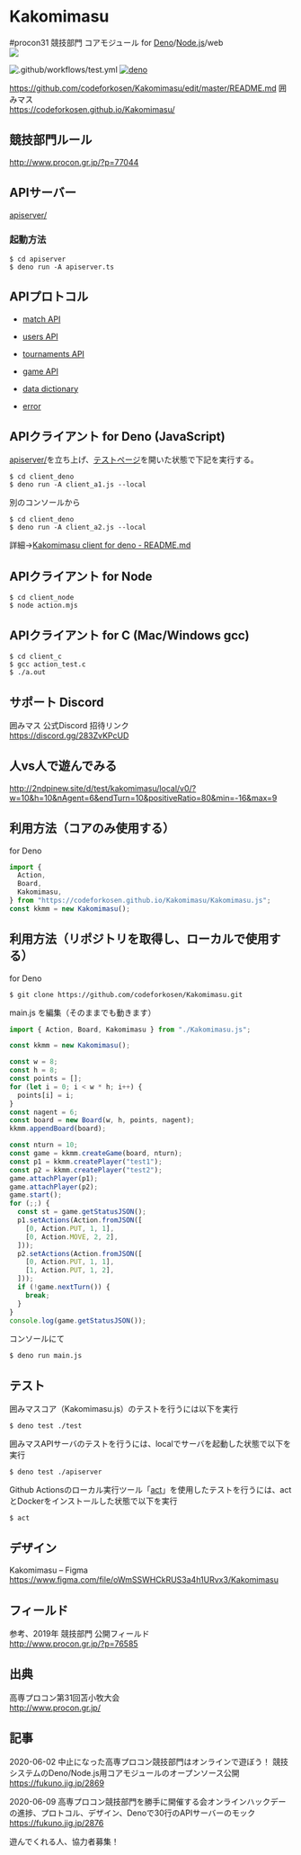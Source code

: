 # Kakomimasu

#procon31 競技部門 コアモジュール for
[Deno](https://deno.land/)/[Node.js](https://nodejs.org/ja/)/web\
<img src="https://codeforkosen.github.io/Kakomimasu/img/kakomimasu-img.drawio.png">

![.github/workflows/test.yml](https://github.com/codeforkosen/Kakomimasu/workflows/.github/workflows/test.yml/badge.svg)
[![deno](https://img.shields.io/static/v1?logo=deno&label=Deno&message=1.12.0)](https://deno.land/)

<!--[![esmodules](https://taisukef.github.com/denolib/esmodulesbadge.svg)](https://developer.mozilla.org/ja/docs/Web/JavaScript/Guide/Modules)-->

https://github.com/codeforkosen/Kakomimasu/edit/master/README.md 囲みマス\
https://codeforkosen.github.io/Kakomimasu/

## 競技部門ルール

http://www.procon.gr.jp/?p=77044

## APIサーバー

[apiserver/](apiserver)

### 起動方法

```
$ cd apiserver
$ deno run -A apiserver.ts
```

## APIプロトコル

- [match API](./apiserver/docs/match_api.md)
- [users API](./apiserver/docs/users_api.md)
- [tournaments API](./apiserver/docs/tournaments_api.md)
- [game API](./apiserver/docs/game_api.md)

- [data dictionary](./apiserver/docs/data.md)
- [error](./apiserver/docs/error.md)

## APIクライアント for Deno (JavaScript)

[apiserver/](apiserver)を立ち上げ、[テストページ](http://localhost:8880/)を開いた状態で下記を実行する。

```
$ cd client_deno
$ deno run -A client_a1.js --local
```

別のコンソールから

```
$ cd client_deno
$ deno run -A client_a2.js --local
```

詳細→[Kakomimasu client for deno - README.md](https://github.com/codeforkosen/Kakomimasu/blob/master/client_deno/README.md)

## APIクライアント for Node

```
$ cd client_node
$ node action.mjs
```

## APIクライアント for C (Mac/Windows gcc)

```
$ cd client_c
$ gcc action_test.c
$ ./a.out
```

## サポート Discord

囲みマス 公式Discord 招待リンク\
https://discord.gg/283ZvKPcUD

## 人vs人で遊んでみる

http://2ndpinew.site/d/test/kakomimasu/local/v0/?w=10&h=10&nAgent=6&endTurn=10&positiveRatio=80&min=-16&max=9

## 利用方法（コアのみ使用する）

for Deno

```typescript
import {
  Action,
  Board,
  Kakomimasu,
} from "https://codeforkosen.github.io/Kakomimasu/Kakomimasu.js";
const kkmm = new Kakomimasu();
```

## 利用方法（リポジトリを取得し、ローカルで使用する）

for Deno

```
$ git clone https://github.com/codeforkosen/Kakomimasu.git
```

main.js を編集（そのままでも動きます）

```javascript
import { Action, Board, Kakomimasu } from "./Kakomimasu.js";

const kkmm = new Kakomimasu();

const w = 8;
const h = 8;
const points = [];
for (let i = 0; i < w * h; i++) {
  points[i] = i;
}
const nagent = 6;
const board = new Board(w, h, points, nagent);
kkmm.appendBoard(board);

const nturn = 10;
const game = kkmm.createGame(board, nturn);
const p1 = kkmm.createPlayer("test1");
const p2 = kkmm.createPlayer("test2");
game.attachPlayer(p1);
game.attachPlayer(p2);
game.start();
for (;;) {
  const st = game.getStatusJSON();
  p1.setActions(Action.fromJSON([
    [0, Action.PUT, 1, 1],
    [0, Action.MOVE, 2, 2],
  ]));
  p2.setActions(Action.fromJSON([
    [0, Action.PUT, 1, 1],
    [1, Action.PUT, 1, 2],
  ]));
  if (!game.nextTurn()) {
    break;
  }
}
console.log(game.getStatusJSON());
```

コンソールにて

```
$ deno run main.js
```

## テスト

囲みマスコア（Kakomimasu.js）のテストを行うには以下を実行

```console
$ deno test ./test
```

囲みマスAPIサーバのテストを行うには、localでサーバを起動した状態で以下を実行

```console
$ deno test ./apiserver
```

Github
Actionsのローカル実行ツール「[act](https://github.com/nektos/act)」を使用したテストを行うには、actとDockerをインストールした状態で以下を実行

```console
$ act
```

## デザイン

Kakomimasu – Figma\
https://www.figma.com/file/oWmSSWHCkRUS3a4h1URvx3/Kakomimasu

## フィールド

参考、2019年 競技部門 公開フィールド\
http://www.procon.gr.jp/?p=76585

## 出典

高専プロコン第31回苫小牧大会\
http://www.procon.gr.jp/

## 記事

2020-06-02 中止になった高専プロコン競技部門はオンラインで遊ぼう！ 競技システムのDeno/Node.js用コアモジュールのオープンソース公開\
https://fukuno.jig.jp/2869

2020-06-09 高専プロコン競技部門を勝手に開催する会オンラインハックデーの進捗、プロトコル、デザイン、Denoで30行のAPIサーバーのモック\
https://fukuno.jig.jp/2876

遊んでくれる人、協力者募集！
